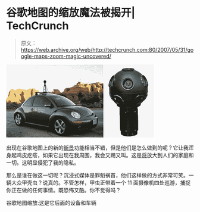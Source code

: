 # 谷歌地图的缩放魔法被揭开| TechCrunch

> 原文：<https://web.archive.org/web/http://techcrunch.com:80/2007/05/31/google-maps-zoom-magic-uncovered/>

![goog-zoom-car.jpg](img/cbd3257b743db485e679c8e51cfce86c.png)

出现在谷歌地图上的新的[街景](https://web.archive.org/web/20161105085354/http://crunchgear.com/2007/05/30/google-maps-intros-street-view/)功能相当不错，但是他们是怎么做到的呢？它让我浑身起鸡皮疙瘩，如果它出现在我周围，我会又踢又叫。这是[将](https://web.archive.org/web/20161105085354/http://crunchgear.com/2007/05/30/google-maps-lets-you-peep-into-homes/)放大到人们的家庭和一切。这明显侵犯了我的隐私。

那么是谁在做这一切呢？沉浸式媒体是罪魁祸首，他们这样做的方式非常可笑。一辆大众甲壳虫？说真的。不管怎样，甲虫正带着一个 11 面摄像机四处巡游，捕捉你正在做的任何事情。既恐怖又酷。你不觉得吗？

谷歌地图缩放:这是它后面的设备和车辆